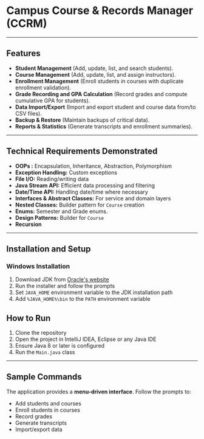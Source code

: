 # Campus Course & Records Manager (CCRM)

---

## Features

- **Student Management** (Add, update, list, and search students).  
- **Course Management** (Add, update, list, and assign instructors).  
- **Enrollment Management** (Enroll students in courses with duplicate enrollment validation).  
- **Grade Recording and GPA Calculation** (Record grades and compute cumulative GPA for students).  
- **Data Import/Export** (Import and export student and course data from/to CSV files).  
- **Backup & Restore** (Maintain backups of critical data).  
- **Reports & Statistics** (Generate transcripts and enrollment summaries).

---

## Technical Requirements Demonstrated

- **OOPs :** Encapsulation, Inheritance, Abstraction, Polymorphism  
- **Exception Handling:** Custom exceptions
- **File I/O:** Reading/writing data
- **Java Stream API:** Efficient data processing and filtering  
- **Date/Time API:** Handling date/time where necessary  
- **Interfaces & Abstract Classes:** For service and domain layers  
- **Nested Classes:** Builder pattern for `Course` creation  
- **Enums:** Semester and Grade enums. 
- **Design Patterns:** Builder for `Course`  
- **Recursion** 

---

## Installation and Setup

### Windows Installation

1. Download JDK from [Oracle's website](https://www.oracle.com/java/technologies/javase-downloads.html)  
2. Run the installer and follow the prompts  
3. Set `JAVA_HOME` environment variable to the JDK installation path  
4. Add `%JAVA_HOME%\bin` to the `PATH` environment variable  


## How to Run

1. Clone the repository  
2. Open the project in IntelliJ IDEA, Eclipse or any Java IDE  
3. Ensure Java 8 or later is configured  
4. Run the `Main.java` class  

---

## Sample Commands

The application provides a **menu-driven interface**. Follow the prompts to:

- Add students and courses  
- Enroll students in courses  
- Record grades  
- Generate transcripts  
- Import/export data   
